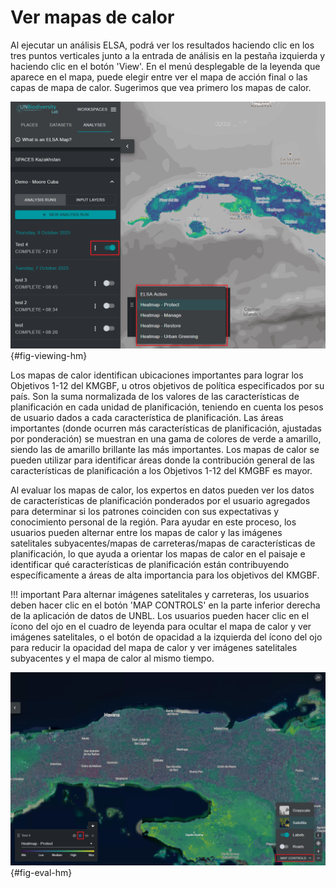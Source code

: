 # Ver mapas de calor

Al ejecutar un análisis ELSA, podrá ver los resultados haciendo clic en los tres puntos verticales junto a la entrada de análisis en la pestaña izquierda y haciendo clic en el botón 'View'. En el menú desplegable de la leyenda que aparece en el mapa, puede elegir entre ver el mapa de acción final o las capas de mapa de calor. Sugerimos que vea primero los mapas de calor.

![Ver capas de mapa de calor](images/image016.png){#fig-viewing-hm}

Los mapas de calor identifican ubicaciones importantes para lograr los Objetivos 1-12 del KMGBF, u otros objetivos de política especificados por su país. Son la suma normalizada de los valores de las características de planificación en cada unidad de planificación, teniendo en cuenta los pesos de usuario dados a cada característica de planificación. Las áreas importantes (donde ocurren más características de planificación, ajustadas por ponderación) se muestran en una gama de colores de verde a amarillo, siendo las de amarillo brillante las más importantes. Los mapas de calor se pueden utilizar para identificar áreas donde la contribución general de las características de planificación a los Objetivos 1-12 del KMGBF es mayor.

Al evaluar los mapas de calor, los expertos en datos pueden ver los datos de características de planificación ponderados por el usuario agregados para determinar si los patrones coinciden con sus expectativas y conocimiento personal de la región. Para ayudar en este proceso, los usuarios pueden alternar entre los mapas de calor y las imágenes satelitales subyacentes/mapas de carreteras/mapas de características de planificación, lo que ayuda a orientar los mapas de calor en el paisaje e identificar qué características de planificación están contribuyendo específicamente a áreas de alta importancia para los objetivos del KMGBF.

!!! important
    Para alternar imágenes satelitales y carreteras, los usuarios deben hacer clic en el botón 'MAP CONTROLS' en la parte inferior derecha de la aplicación de datos de UNBL. Los usuarios pueden hacer clic en el ícono del ojo en el cuadro de leyenda para ocultar el mapa de calor y ver imágenes satelitales, o el botón de opacidad a la izquierda del ícono del ojo para reducir la opacidad del mapa de calor y ver imágenes satelitales subyacentes y el mapa de calor al mismo tiempo.

![Evaluar mapas de calor](images/image017.png){#fig-eval-hm}
